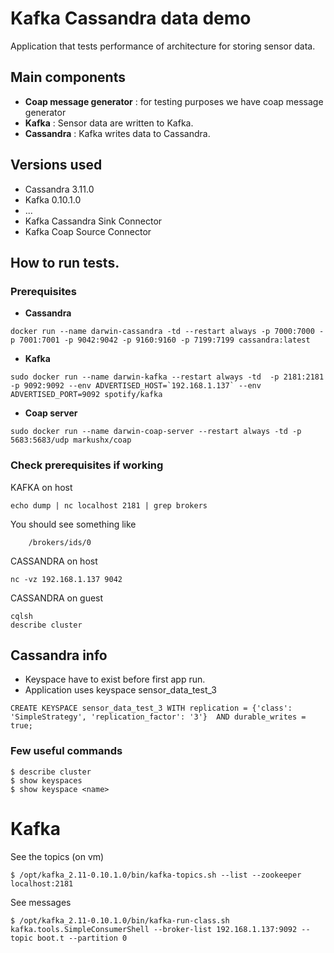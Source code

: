 # Kafka Cassandra data demo

Application that tests performance of architecture for storing sensor data.

## Main components

- **Coap message generator** : for testing purposes we have coap message generator
- **Kafka** : Sensor data are written to Kafka.
- **Cassandra** : Kafka writes data to Cassandra.

## Versions used
- Cassandra 3.11.0 
- Kafka 0.10.1.0
- ...
- Kafka Cassandra Sink Connector
- Kafka Coap Source Connector

## How to run tests.

### Prerequisites

- **Cassandra**
```shell
docker run --name darwin-cassandra -td --restart always -p 7000:7000 -p 7001:7001 -p 9042:9042 -p 9160:9160 -p 7199:7199 cassandra:latest
```

 - **Kafka**
```shell
sudo docker run --name darwin-kafka --restart always -td  -p 2181:2181 -p 9092:9092 --env ADVERTISED_HOST=`192.168.1.137` --env ADVERTISED_PORT=9092 spotify/kafka
```

- **Coap server**
```shell
sudo docker run --name darwin-coap-server --restart always -td -p 5683:5683/udp markushx/coap
```

### Check prerequisites if working

KAFKA on host
```shell
echo dump | nc localhost 2181 | grep brokers
```
You should see something like 
```shell
	/brokers/ids/0
```

CASSANDRA on host

```shell
nc -vz 192.168.1.137 9042 
```

CASSANDRA on guest
```shell
cqlsh
describe cluster
```

## Cassandra info

- Keyspace have to exist before first app run.
- Application uses keyspace sensor_data_test_3

```shell
CREATE KEYSPACE sensor_data_test_3 WITH replication = {'class': 'SimpleStrategy', 'replication_factor': '3'}  AND durable_writes = true;
```


### Few useful commands

```shell
$ describe cluster
$ show keyspaces
$ show keyspace <name>
```



# Kafka

See the topics (on vm)
```shell
$ /opt/kafka_2.11-0.10.1.0/bin/kafka-topics.sh --list --zookeeper localhost:2181
```
See messages
```shell
$ /opt/kafka_2.11-0.10.1.0/bin/kafka-run-class.sh kafka.tools.SimpleConsumerShell --broker-list 192.168.1.137:9092 --topic boot.t --partition 0
```
